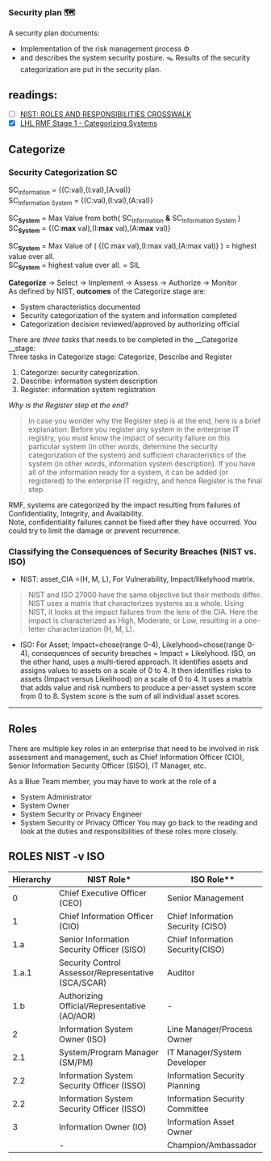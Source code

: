 ### Security plan :world_map:
A security plan documents:
- Implementation of the risk management process :gear:
- and describes the system security posture. :mouse_trap:
Results of the security categorization are put in the security plan.

## readings:
- [ ] [NIST: ROLES AND RESPONSIBILITIES CROSSWALK](https://csrc.nist.gov/csrc/media/Projects/risk-management/documents/Additional%20Resources/NIST%20RMF%20Roles%20and%20Responsibilities%20Crosswalk.pdf)
- [x] [LHL RMF Stage 1 - Categorizing Systems](https://web.compass.lighthouselabs.ca/p/cyber/days/w04d4/activities/2984)

## Categorize


### Security Categorization SC
SC<sub>Information</sub> = {(C:val),(I:val),(A:val)} \
SC<sub>Information System</sub> =  {(C:val),(I:val),(A:val)}

SC<sub>__System__</sub> =  Max Value from both( SC<sub>Information</sub> __&__ SC<sub>Information System</sub> ) \
SC<sub>__System__</sub> =   {(C:__max__ val),(I:__max__ val),(A:__max__ val)}

SC<sub>__System__</sub> =  Max Value of ( {(C:max val),(I:max val),(A:max val)} ) = highest value over all. \
SC<sub>__System__</sub>  =  highest value over all. = SIL


__Categorize__ → Select → Implement → Assess → Authorize → Monitor \
As defined by NIST, **outcomes** of the Categorize stage are:
- System characteristics documented
- Security categorization of the system and information completed
- Categorization decision reviewed/approved by authorizing official


There are _three tasks_ that needs to be completed in the __Categorize __stage: \
Three tasks in Categorize stage: Categorize, Describe and Register
1. Categorize: security categorization.
2. Describe: information system description
3. Register: information system registration

_Why is the Register step at the end?_
> In case you wonder why the Register step is at the end, here is a brief explanation: Before you register any system in the enterprise IT registry, you must know the impact of security failure on this particular system (in other words, determine the security categorization of the system) and sufficient characteristics of the system (in other words, information system description). If you have all of the information ready for a system, it can be added (or registered) to the enterprise IT registry, and hence Register is the final step.

RMF, systems are categorized by the impact resulting from failures of Confidentiality, Integrity, and Availability. \
Note, confidentiality failures cannot be fixed after they have occurred. You could try to limit the damage or prevent recurrence.

### Classifying the Consequences of Security Breaches (NIST vs. ISO)
- NIST: asset_CIA =(H, M, L), For Vulnerability, Impact/likelyhood matrix.
> NIST and ISO 27000 have the same objective but their methods differ. NIST uses a matrix that characterizes systems as a whole. Using NIST, it looks at the impact failures from the lens of the CIA. Here the impact is characterized as High, Moderate, or Low, resulting in a one-letter characterization (H, M, L).

- ISO: For Asset; Impact=chose(range 0-4), Likelyhood=chose(range 0-4), consequences of security breaches =  Impact + Likelyhood.
ISO, on the other hand, uses a multi-tiered approach. It identifies assets and assigns values to assets on a scale of 0 to 4. It then identifies risks to assets (Impact versus Likelihood) on a scale of 0 to 4. It uses a matrix that adds value and risk numbers to produce a per-asset system score from 0 to 8. System score is the sum of all individual asset scores.


---
## Roles
There are multiple key roles in an enterprise that need to be involved in risk assessment and management, such as Chief Information Officer (CIO), Senior Information Security Officer (SISO), IT Manager, etc.

As a Blue Team member, you may have to work at the role of a 
- System Administrator
- System Owner
- System Security or Privacy Engineer
- System Security or Privacy Officer
You may go back to the reading and look at the duties and responsibilities of these roles more closely.

## ROLES  NIST -v ISO
|Hierarchy| NIST Role*|ISO Role**|
|-|-|-|
|0| Chief Executive Officer (CEO) | Senior Management |
|1| Chief Information Officer (CIO) | Chief Information Security (CISO)|
|1.a| Senior Information Security Officer (SISO) | Chief Information Security(CISO)|
|1.a.1| Security Control Assessor/Representative (SCA/SCAR) | Auditor| 
|1.b| Authorizing Official/Representative (AO/AOR) |-|
|2| Information System Owner (ISO) |Line Manager/Process Owner| 
|2.1| System/Program Manager (SM/PM) | IT Manager/System Developer|
|2.2| Information System Security Officer (ISSO) |Information Security Planning|
|2.2| Information System Security Officer (ISSO)|Information Security Committee |
|3|Information Owner (IO)| Information Asset Owner|
| |-|Champion/Ambassador |



